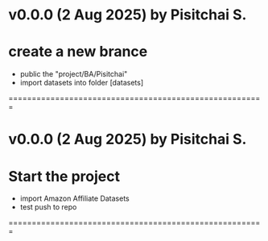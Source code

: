 # v0.0.0 (2 Aug 2025) by Pisitchai S.

# create a new brance

- public the "project/BA/Pisitchai"
- import datasets into folder [datasets]

=======================================================

# v0.0.0 (2 Aug 2025) by Pisitchai S.

# Start the project

- import Amazon Affiliate Datasets
- test push to repo

=======================================================